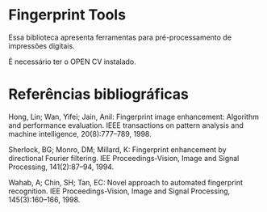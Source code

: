 # Fingerprint Tools
Essa biblioteca apresenta ferramentas para pré-processamento de impressões digitais. 

É necessário ter o OPEN CV instalado.


# Referências bibliográficas 
Hong, Lin; Wan, Yifei; Jain, Anil: Fingerprint image enhancement: Algorithm and performance evaluation. IEEE transactions on pattern analysis and machine intelligence, 20(8):777–789, 1998.

Sherlock, BG; Monro, DM; Millard, K: Fingerprint enhancement by directional Fourier filtering. IEE Proceedings-Vision, Image and Signal Processing, 141(2):87–94, 1994.

Wahab, A; Chin, SH; Tan, EC: Novel approach to automated fingerprint recognition. IEE Proceedings-Vision, Image and Signal Processing, 145(3):160–166, 1998.
